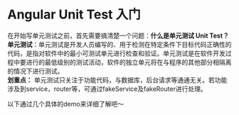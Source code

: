 # Angular Unit Test 入门

在开始写单元测试之前，首先需要搞清楚一个问题：**什么是单元测试 Unit Test？**   
**单元测试**：单元测试是开发人员编写的、用于检测在特定条件下目标代码正确性的代码，是指对软件中的最小可测试单元进行检查和验证。单元测试是在软件开发过程中要进行的最低级别的测试活动，软件的独立单元将在与程序的其他部分相隔离的情况下进行测试。    
**划重点：** 单元测试只关注于功能代码，与数据库，后台请求等通通无关。若功能涉及到service，router等，可通过fakeService及fakeRouter进行处理。    

以下通过几个具体的demo来详细了解吧～ 




